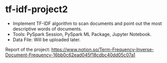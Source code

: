 # tf-idf-project2
- Implement TF-IDF algorithm to scan documents and point out the most descriptive words of documents. 
- Tools: PySpark Session, PySpark ML Package, Jupyter Notebook. 
- Data File: Will be uploaded later.

Report of the project:
https://www.notion.so/Term-Frequency-Inverse-Document-Frequency-16bb0c62ead045f18cdbc40dd05c07a1 

